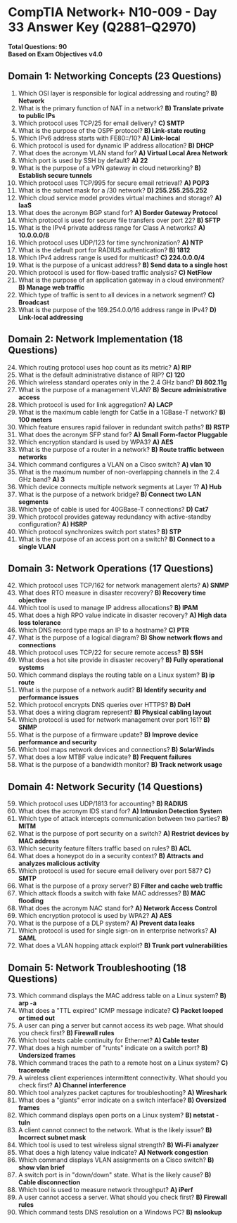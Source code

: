 # CompTIA Network+ N10-009 - Day 33 Answer Key (Q2881–Q2970)

**Total Questions: 90**  
**Based on Exam Objectives v4.0**

## Domain 1: Networking Concepts (23 Questions)
1. Which OSI layer is responsible for logical addressing and routing? **B) Network**
2. What is the primary function of NAT in a network? **B) Translate private to public IPs**
3. Which protocol uses TCP/25 for email delivery? **C) SMTP**
4. What is the purpose of the OSPF protocol? **B) Link-state routing**
5. Which IPv6 address starts with FE80::/10? **A) Link-local**
6. Which protocol is used for dynamic IP address allocation? **B) DHCP**
7. What does the acronym VLAN stand for? **A) Virtual Local Area Network**
8. Which port is used by SSH by default? **A) 22**
9. What is the purpose of a VPN gateway in cloud networking? **B) Establish secure tunnels**
10. Which protocol uses TCP/995 for secure email retrieval? **A) POP3**
11. What is the subnet mask for a /30 network? **D) 255.255.255.252**
12. Which cloud service model provides virtual machines and storage? **A) IaaS**
13. What does the acronym BGP stand for? **A) Border Gateway Protocol**
14. Which protocol is used for secure file transfers over port 22? **B) SFTP**
15. What is the IPv4 private address range for Class A networks? **A) 10.0.0.0/8**
16. Which protocol uses UDP/123 for time synchronization? **A) NTP**
17. What is the default port for RADIUS authentication? **B) 1812**
18. Which IPv4 address range is used for multicast? **C) 224.0.0.0/4**
19. What is the purpose of a unicast address? **B) Send data to a single host**
20. Which protocol is used for flow-based traffic analysis? **C) NetFlow**
21. What is the purpose of an application gateway in a cloud environment? **B) Manage web traffic**
22. Which type of traffic is sent to all devices in a network segment? **C) Broadcast**
23. What is the purpose of the 169.254.0.0/16 address range in IPv4? **D) Link-local addressing**

## Domain 2: Network Implementation (18 Questions)
24. Which routing protocol uses hop count as its metric? **A) RIP**
25. What is the default administrative distance of RIP? **C) 120**
26. Which wireless standard operates only in the 2.4 GHz band? **D) 802.11g**
27. What is the purpose of a management VLAN? **B) Secure administrative access**
28. Which protocol is used for link aggregation? **A) LACP**
29. What is the maximum cable length for Cat5e in a 1GBase-T network? **B) 100 meters**
30. Which feature ensures rapid failover in redundant switch paths? **B) RSTP**
31. What does the acronym SFP stand for? **A) Small Form-factor Pluggable**
32. Which encryption standard is used by WPA3? **A) AES**
33. What is the purpose of a router in a network? **B) Route traffic between networks**
34. Which command configures a VLAN on a Cisco switch? **A) vlan 10**
35. What is the maximum number of non-overlapping channels in the 2.4 GHz band? **A) 3**
36. Which device connects multiple network segments at Layer 1? **A) Hub**
37. What is the purpose of a network bridge? **B) Connect two LAN segments**
38. Which type of cable is used for 40GBase-T connections? **D) Cat7**
39. Which protocol provides gateway redundancy with active-standby configuration? **A) HSRP**
40. Which protocol synchronizes switch port states? **B) STP**
41. What is the purpose of an access port on a switch? **B) Connect to a single VLAN**

## Domain 3: Network Operations (17 Questions)
42. Which protocol uses TCP/162 for network management alerts? **A) SNMP**
43. What does RTO measure in disaster recovery? **B) Recovery time objective**
44. Which tool is used to manage IP address allocations? **B) IPAM**
45. What does a high RPO value indicate in disaster recovery? **A) High data loss tolerance**
46. Which DNS record type maps an IP to a hostname? **C) PTR**
47. What is the purpose of a logical diagram? **B) Show network flows and connections**
48. Which protocol uses TCP/22 for secure remote access? **B) SSH**
49. What does a hot site provide in disaster recovery? **B) Fully operational systems**
50. Which command displays the routing table on a Linux system? **B) ip route**
51. What is the purpose of a network audit? **B) Identify security and performance issues**
52. Which protocol encrypts DNS queries over HTTPS? **B) DoH**
53. What does a wiring diagram represent? **B) Physical cabling layout**
54. Which protocol is used for network management over port 161? **B) SNMP**
55. What is the purpose of a firmware update? **B) Improve device performance and security**
56. Which tool maps network devices and connections? **B) SolarWinds**
57. What does a low MTBF value indicate? **B) Frequent failures**
58. What is the purpose of a bandwidth monitor? **B) Track network usage**

## Domain 4: Network Security (14 Questions)
59. Which protocol uses UDP/1813 for accounting? **B) RADIUS**
60. What does the acronym IDS stand for? **A) Intrusion Detection System**
61. Which type of attack intercepts communication between two parties? **B) MITM**
62. What is the purpose of port security on a switch? **A) Restrict devices by MAC address**
63. Which security feature filters traffic based on rules? **B) ACL**
64. What does a honeypot do in a security context? **B) Attracts and analyzes malicious activity**
65. Which protocol is used for secure email delivery over port 587? **C) SMTP**
66. What is the purpose of a proxy server? **B) Filter and cache web traffic**
67. Which attack floods a switch with fake MAC addresses? **B) MAC flooding**
68. What does the acronym NAC stand for? **A) Network Access Control**
69. Which encryption protocol is used by WPA2? **A) AES**
70. What is the purpose of a DLP system? **A) Prevent data leaks**
71. Which protocol is used for single sign-on in enterprise networks? **A) SAML**
72. What does a VLAN hopping attack exploit? **B) Trunk port vulnerabilities**

## Domain 5: Network Troubleshooting (18 Questions)
73. Which command displays the MAC address table on a Linux system? **B) arp -a**
74. What does a "TTL expired" ICMP message indicate? **C) Packet looped or timed out**
75. A user can ping a server but cannot access its web page. What should you check first? **B) Firewall rules**
76. Which tool tests cable continuity for Ethernet? **A) Cable tester**
77. What does a high number of "runts" indicate on a switch port? **B) Undersized frames**
78. Which command traces the path to a remote host on a Linux system? **C) traceroute**
79. A wireless client experiences intermittent connectivity. What should you check first? **A) Channel interference**
80. Which tool analyzes packet captures for troubleshooting? **A) Wireshark**
81. What does a "giants" error indicate on a switch interface? **B) Oversized frames**
82. Which command displays open ports on a Linux system? **B) netstat -tuln**
83. A client cannot connect to the network. What is the likely issue? **B) Incorrect subnet mask**
84. Which tool is used to test wireless signal strength? **B) Wi-Fi analyzer**
85. What does a high latency value indicate? **A) Network congestion**
86. Which command displays VLAN assignments on a Cisco switch? **B) show vlan brief**
87. A switch port is in "down/down" state. What is the likely cause? **B) Cable disconnection**
88. Which tool is used to measure network throughput? **A) iPerf**
89. A user cannot access a server. What should you check first? **B) Firewall rules**
90. Which command tests DNS resolution on a Windows PC? **B) nslookup**